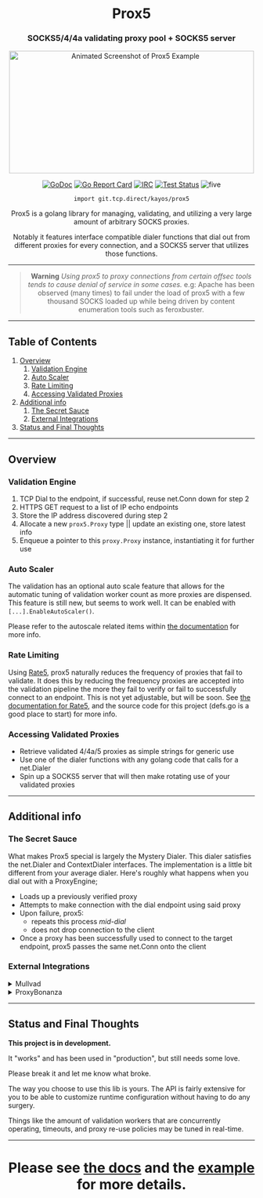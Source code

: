 
<div align="center"><h1>Prox5</h1>

### SOCKS5/4/4a validating proxy pool + SOCKS5 server

<img alt="Animated Screenshot of Prox5 Example" height=250 width=500 src="https://tcp.ac/i/3WRfz.gif" />

[![GoDoc](https://godoc.org/git.tcp.direct/kayos/prox5?status.svg)](https://pkg.go.dev/git.tcp.direct/kayos/prox5) [![Go Report Card](https://goreportcard.com/badge/github.com/yunginnanet/prox5)](https://goreportcard.com/report/github.com/yunginnanet/prox5) [![IRC](https://img.shields.io/badge/ircd.chat-%23tcpdirect-blue.svg)](ircs://ircd.chat:6697/#tcpdirect) [![Test Status](https://github.com/yunginnanet/prox5/actions/workflows/go.yml/badge.svg)](https://github.com/yunginnanet/prox5/actions/workflows/go.yml) ![five](https://img.shields.io/badge/fhjones-55555-blue)

`import git.tcp.direct/kayos/prox5`

Prox5 is a golang library for managing, validating, and utilizing a very large amount of arbitrary SOCKS proxies.

Notably it features interface compatible dialer functions that dial out from different proxies for every connection, and a SOCKS5 server that utilizes those functions.

---

> **Warning**
> *Using prox5 to proxy connections from certain offsec tools tends to cause denial of service in some cases.*
> e.g: Apache has been observed (many times) to fail under the load of prox5 with a few thousand SOCKS loaded up while being driven by content enumeration tools such as feroxbuster.

---


</div>

## Table of Contents

   1. [Overview](#overview)
      1. [Validation Engine](#validation-engine)
      1. [Auto Scaler](#auto-scaler)
      1. [Rate Limiting](#rate-limiting)
      1. [Accessing Validated Proxies](#accessing-validated-proxies)
   1. [Additional info](#additional-info)
      1. [The Secret Sauce](#the-secret-sauce)
      1. [External Integrations](#external-integrations)
   1. [Status and Final Thoughts](#status-and-final-thoughts)

---

## Overview

### Validation Engine

  1) TCP Dial to the endpoint, if successful, reuse net.Conn down for step 2
  2) HTTPS GET request to a list of IP echo endpoints
  3) Store the IP address discovered during step 2
  4) Allocate a new `prox5.Proxy` type || update an existing one, store latest info
  5) Enqueue a pointer to this `proxy.Proxy` instance, instantiating it for further use

### Auto Scaler

The validation has an optional auto scale feature that allows for the automatic tuning of validation worker count as more proxies are dispensed. 
This feature is still new, but seems to work well. It can be enabled with `[...].EnableAutoScaler()`. 

Please refer to the autoscale related items within [the documentation](https://pkg.go.dev/git.tcp.direct/kayos/prox5) for more info.

### Rate Limiting

Using [Rate5](https://github.com/yunginnanet/Rate5), prox5 naturally reduces the frequency of proxies that fail to validate. It does this by reducing the frequency proxies are accepted into the validation pipeline the more they fail to verify or fail to successfully connect to an endpoint. This is not yet adjustable, but will be soon. See [the documentation for Rate5](https://pkg.go.dev/git.tcp.direct/kayos/rate5), and the source code for this project (defs.go is a good place to start) for more info.

### Accessing Validated Proxies

 - Retrieve validated 4/4a/5 proxies as simple strings for generic use
 - Use one of the dialer functions with any golang code that calls for a net.Dialer
 - Spin up a SOCKS5 server that will then make rotating use of your validated proxies

---

## Additional info

### The Secret Sauce

What makes Prox5 special is largely the Mystery Dialer. This dialer satisfies the net.Dialer and ContextDialer interfaces. The implementation is a little bit different from your average dialer. Here's roughly what happens when you dial out with a ProxyEngine;

- Loads up a previously verified proxy
- Attempts to make connection with the dial endpoint using said proxy
- Upon failure, prox5:
  - repeats this process *mid-dial*
  - does not drop connection to the client
- Once a proxy has been successfully used to connect to the target endpoint, prox5 passes the same net.Conn onto the client

### External Integrations

<details>
  <summary>Mullvad</summary>


Take a look at [mullsox](https://git.tcp.direct/kayos/mullsox) for an easy way to access all of the mullvad proxies reachable from any one VPN endpoint. It is trivial to feed the results of `GetAndVerifySOCKS` into prox5. 

Here's a snippet that should just about get you there:

```golang
package main

import (
    "os"
    "time"

    "git.tcp.direct/kayos/mullsox"
    "git.tcp.direct/kayos/prox5"
)

func main() {
	p5 := prox5.NewProxyEngine()
	mc := mullsox.NewChecker()

	if err := mc.Update(); err != nil {
		println(err.Error())
		return
	}

	incoming, _ := mc.GetAndVerifySOCKS()

	var count = 0
	for line := range incoming {
		if p5.LoadSingleProxy(line.String()) {
			count++
		}
	}

	if count == 0 {
		println("failed to load any proxies")
		return
	}

	if err := p5.Start(); err != nil {
		println(err.Error())
		return
	}
	
	go func() {
		if err := p5.StartSOCKS5Server("127.0.0.1:42069", "", ""); err != nil {
			println(err.Error())
			os.Exit(1)
		}
	}()
	
	time.Sleep(time.Millisecond * 500)
	
	println("proxies loaded and socks server started")
}
```
</details>

<details>
  <summary>ProxyBonanza</summary>

Take a look at [ProxyGonanza](https://git.tcp.direct/kayos/proxygonanza)

_(TODO: code example here)_

</details>

---

## Status and Final Thoughts

**This project is in development.** 

It "works" and has been used in "production", but still needs some love.

Please break it and let me know what broke.


The way you choose to use this lib is yours. The API is fairly extensive for you to be able to customize runtime configuration without having to do any surgery.

Things like the amount of validation workers that are concurrently operating, timeouts, and proxy re-use policies may be tuned in real-time. 

---

<div align="center">

# **Please see [the docs](https://pkg.go.dev/git.tcp.direct/kayos/prox5) and the [example](example/main.go) for more details.**
	
</div>
